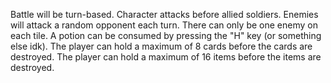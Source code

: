 Battle will be turn-based.
Character attacks before allied soldiers.
Enemies will attack a random opponent each turn.
There can only be one enemy on each tile.
A potion can be consumed by pressing the "H" key (or something else idk).
The player can hold a maximum of 8 cards before the cards are destroyed.
The player can hold a maximum of 16 items before the items are destroyed.